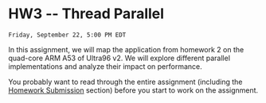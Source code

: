 # HW3 -- Thread Parallel

```{admonition} Due
Friday, September 22, 5:00 PM EDT
```
In this assignment, we will map the application from homework 2 on 
the quad-core ARM A53 of Ultra96 v2. <!-- multiple x86 cores of Biglab.  -->
We will explore different
parallel implementations and analyze their impact on performance.

You probably want to read through the entire assignment (including the
[Homework Submission](homework_submission) section) before you start to work on the assignment. 